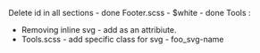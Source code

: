 Delete id in all sections - done
Footer.scss - $white - done
Tools :
- Removing inline svg - add as an attribiute.
- Tools.scss - add specific class for svg - foo_svg-name
